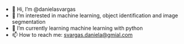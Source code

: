 - 👋 Hi, I’m @danielasvargas
- 👀 I’m interested in machine learning, object identification and image segmentation
- 🌱 I’m currently learning machine learning with python
- 📫 How to reach me: svargas.daniela@gmial.com

<!---
danielasvargas/danielasvargas is a ✨ special ✨ repository because its `README.md` (this file) appears on your GitHub profile.
You can click the Preview link to take a look at your changes.
--->

